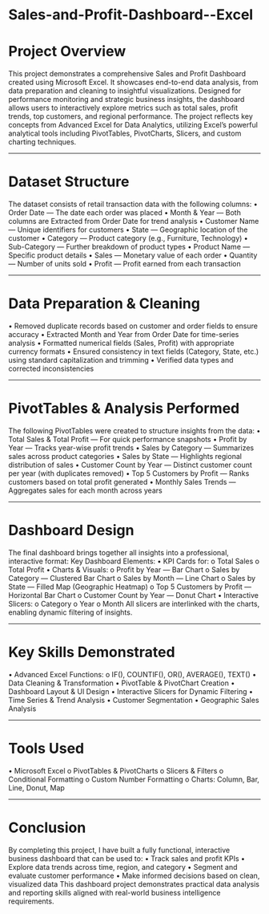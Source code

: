 # Sales-and-Profit-Dashboard--Excel
# Project Overview
This project demonstrates a comprehensive Sales and Profit Dashboard created using Microsoft Excel. It showcases end-to-end data analysis, from data preparation and cleaning to insightful visualizations. Designed for performance monitoring and strategic business insights, the dashboard allows users to interactively explore metrics such as total sales, profit trends, top customers, and regional performance.
The project reflects key concepts from Advanced Excel for Data Analytics, utilizing Excel’s powerful analytical tools including PivotTables, PivotCharts, Slicers, and custom charting techniques.
________________________________________
# Dataset Structure
The dataset consists of retail transaction data with the following columns:
•	Order Date — The date each order was placed
•	Month & Year — Both columns are Extracted from Order Date for trend analysis
•	Customer Name — Unique identifiers for customers
•	State — Geographic location of the customer
•	Category — Product category (e.g., Furniture, Technology)
•	Sub-Category — Further breakdown of product types
•	Product Name — Specific product details
•	Sales — Monetary value of each order
•	Quantity — Number of units sold
•	Profit — Profit earned from each transaction
________________________________________
# Data Preparation & Cleaning
•	Removed duplicate records based on customer and order fields to ensure accuracy
•	Extracted Month and Year from Order Date for time-series analysis
•	Formatted numerical fields (Sales, Profit) with appropriate currency formats
•	Ensured consistency in text fields (Category, State, etc.) using standard capitalization and trimming
•	Verified data types and corrected inconsistencies
________________________________________
# PivotTables & Analysis Performed
The following PivotTables were created to structure insights from the data:
•	Total Sales & Total Profit — For quick performance snapshots
•	Profit by Year — Tracks year-wise profit trends
•	Sales by Category — Summarizes sales across product categories
•	Sales by State — Highlights regional distribution of sales
•	Customer Count by Year — Distinct customer count per year (with duplicates removed)
•	Top 5 Customers by Profit — Ranks customers based on total profit generated
•	Monthly Sales Trends — Aggregates sales for each month across years
________________________________________
# Dashboard Design
The final dashboard brings together all insights into a professional, interactive format:
Key Dashboard Elements:
•	KPI Cards for:
o	Total Sales
o	Total Profit
•	Charts & Visuals:
o	Profit by Year — Bar Chart
o	Sales by Category — Clustered Bar Chart
o	Sales by Month — Line Chart
o	Sales by State — Filled Map (Geographic Heatmap)
o	Top 5 Customers by Profit — Horizontal Bar Chart
o	Customer Count by Year — Donut Chart
•	Interactive Slicers:
o	Category
o	Year
o	Month
All slicers are interlinked with the charts, enabling dynamic filtering of insights.
________________________________________
# Key Skills Demonstrated
•	Advanced Excel Functions:
o	IF(), COUNTIF(), OR(), AVERAGE(), TEXT()
•	Data Cleaning & Transformation
•	PivotTable & PivotChart Creation
•	Dashboard Layout & UI Design
•	Interactive Slicers for Dynamic Filtering
•	Time Series & Trend Analysis
•	Customer Segmentation
•	Geographic Sales Analysis
________________________________________
# Tools Used
•	Microsoft Excel
o	PivotTables & PivotCharts
o	Slicers & Filters
o	Conditional Formatting
o	Custom Number Formatting
o	Charts: Column, Bar, Line, Donut, Map
________________________________________
# Conclusion
By completing this project, I have built a fully functional, interactive business dashboard that can be used to:
•	Track sales and profit KPIs
•	Explore data trends across time, region, and category
•	Segment and evaluate customer performance
•	Make informed decisions based on clean, visualized data
This dashboard project demonstrates practical data analysis and reporting skills aligned with real-world business intelligence requirements.
